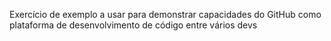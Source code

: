 Exercício de exemplo a usar para demonstrar capacidades do GitHub como plataforma de desenvolvimento de código entre vários devs
